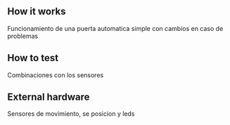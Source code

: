 <!---

This file is used to generate your project datasheet. Please fill in the information below and delete any unused
sections.

You can also include images in this folder and reference them in the markdown. Each image must be less than
512 kb in size, and the combined size of all images must be less than 1 MB.
-->

## How it works

Funcionamiento de una puerta automatica simple con cambios en caso de problemas

## How to test

Combinaciones con los sensores

## External hardware

Sensores de movimiento, se posicion y leds
